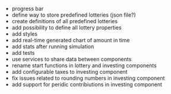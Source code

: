 - progress bar
- define way to store predefined lotteries (json file?)
- create definitions of all predefined lotteries
- add possibility to define all lottery properties
- add styles
- add real-time generated chart of amount in time
- add stats after running simulation
- add tests
- use services to share data between components
- rename start functions in lottery and investing components
- add configurable taxes to investing component
- fix issues related to rounding numbers in investing component
- add support for peridic contribiutions in investing component
